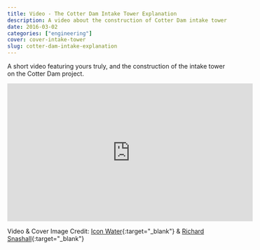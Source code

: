 ```yaml
---
title: Video - The Cotter Dam Intake Tower Explanation
description: A video about the construction of Cotter Dam intake tower
date: 2016-03-02
categories: ["engineering"]
cover: cover-intake-tower
slug: cotter-dam-intake-explanation
---
```


A short video featuring yours truly, and the construction of the intake tower on the Cotter Dam project.

<div class="video-wrapper">
  <iframe width="560" height="315" src="https://www.youtube.com/embed/6MZ0eRckO34" frameborder="0" allowfullscreen></iframe>
</div>

Video & Cover Image Credit: [Icon Water](https://www.iconwater.com.au/){:target="_blank"} & [Richard Snashall](http://www.richardsnashall.net/){:target="_blank"}